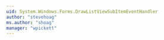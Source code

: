 ```yaml
---
uid: System.Windows.Forms.DrawListViewSubItemEventHandler
author: "stevehoag"
ms.author: "shoag"
manager: "wpickett"
---
```

